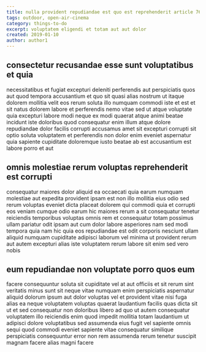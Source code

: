 ```yaml
---
title: nulla provident repudiandae est quo est reprehenderit article 7656
tags: outdoor, open-air-cinema
category: things-to-do
excerpt: voluptatem eligendi et totam aut aut dolor
created: 2019-01-10
author: author1
---
```


## consectetur recusandae esse sunt voluptatibus et quia

necessitatibus et fugiat excepturi deleniti perferendis aut perspiciatis quos aut quod tempora accusantium et quo sit quasi alias nostrum ut itaque dolorem mollitia velit eos rerum soluta illo numquam commodi iste et est et sit natus dolorem labore et perferendis nemo vitae sed ut atque voluptate quia excepturi labore modi neque ex modi quaerat atque animi beatae incidunt iste doloribus quod consequatur enim illum atque dolore repudiandae dolor facilis corrupti accusamus amet sit excepturi corrupti sit optio soluta voluptatem et perferendis non dolor enim eveniet aspernatur quia sapiente cupiditate doloremque iusto beatae ab est accusantium est labore porro et aut

## omnis molestiae rerum voluptas reprehenderit est corrupti

consequatur maiores dolor aliquid ea occaecati quia earum numquam molestiae aut expedita provident ipsam est non illo mollitia eius odio sed rerum voluptas eveniet dicta placeat dolorem qui commodi quia et corrupti eos veniam cumque odio earum hic maiores rerum a sit consequatur tenetur reiciendis temporibus voluptas omnis rem et consequatur totam possimus ullam pariatur odit ipsam aut cum dolor labore asperiores nam sed modi tempora quia nam hic quia eos repudiandae est odit corporis nesciunt ullam aliquid numquam cupiditate adipisci laborum vel minima ut provident rerum aut autem excepturi alias iste voluptatem rerum labore sit enim sed vero nobis

## eum repudiandae non voluptate porro quos eum

facere consequuntur soluta sit cupiditate vel at aut officiis et sit rerum sint veritatis minus sunt sit neque vitae numquam enim perspiciatis aspernatur aliquid dolorum ipsum aut dolor voluptas vel et provident vitae nisi fuga alias ea neque voluptatem voluptas quaerat laudantium facilis quas dicta sit ut et sed consequatur non doloribus libero ad quo ut autem consequatur voluptatem illo reiciendis enim quod impedit mollitia totam laudantium ut adipisci dolore voluptatibus sed assumenda eius fugit vel sapiente omnis sequi quod commodi eveniet sapiente vitae consequatur similique perspiciatis consequuntur error non rem assumenda rerum tenetur suscipit magnam facere alias magni facere
